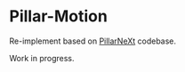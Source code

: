 # Pillar-Motion
Re-implement based on [PillarNeXt](https://github.com/qcraftai/pillarnext) codebase.

Work in progress. 